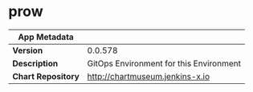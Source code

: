 # prow

|App Metadata||
|---|---|
| **Version** | 0.0.578 |
| **Description** | GitOps Environment for this Environment |
| **Chart Repository** | http://chartmuseum.jenkins-x.io |
